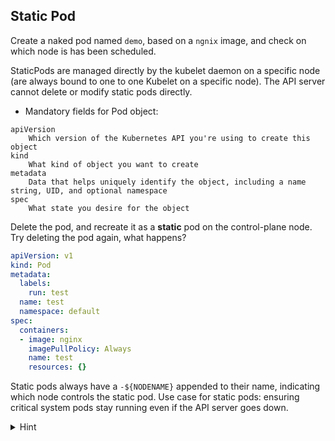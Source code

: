 ## Static Pod

Create a naked pod named `demo`, based on a `ngnix` image, and check on which node is has been scheduled.

StaticPods are managed directly by the kubelet daemon on a specific node (are always bound to one to one Kubelet on a specific node).
The API server cannot delete or modify static pods directly.

* Mandatory fields for Pod object:
```
apiVersion
    Which version of the Kubernetes API you're using to create this object
kind 
    What kind of object you want to create
metadata 
    Data that helps uniquely identify the object, including a name string, UID, and optional namespace
spec 
    What state you desire for the object
```

Delete the pod, and recreate it as a **static** pod on the control-plane node. Try deleting the pod again, what happens?


```yaml
apiVersion: v1
kind: Pod
metadata:
  labels:
    run: test
  name: test
  namespace: default
spec:
  containers:
  - image: nginx
    imagePullPolicy: Always
    name: test
    resources: {}
```

Static pods always have a `-${NODENAME}` appended to their name, indicating which node controls the static pod. Use case for static pods: ensuring critical system pods stay running even if the API server goes down.

<details>
<summary>Hint</summary>
Create naked pod: <code>kubectl run demo --image=nginx</code> and <code>kubectl get po -owide</code>
<br>
Get po as yaml: <code>kubectl get po test -oyaml > pod.yaml</code> and remove <b>non-mandatory</b> fields.
Or better <code>kubectl run test --image=nginx --dry-run=client -oyaml | tee kube-pod.yaml</code>
<br>
Place the file at <code>/etc/kubernetes/manifests/kube-pod.yaml</code>
</details>